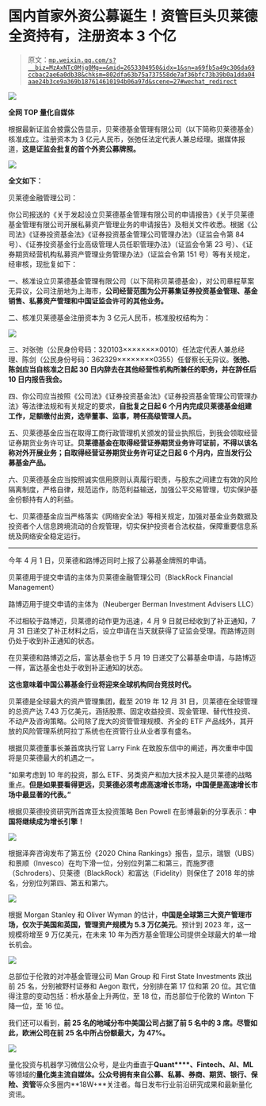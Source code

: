 # 国内首家外资公募诞生！资管巨头贝莱德全资持有，注册资本 3 个亿

> 原文：[`mp.weixin.qq.com/s?__biz=MzAxNTc0Mjg0Mg==&mid=2653304950&idx=1&sn=a69fb5a49c306da69ccbac2ae6a0db38&chksm=802dfa63b75a737558de7af36bfc73b39b0a1dda04aae24b3ce9a369b187614610194b06a97d&scene=27#wechat_redirect`](http://mp.weixin.qq.com/s?__biz=MzAxNTc0Mjg0Mg==&mid=2653304950&idx=1&sn=a69fb5a49c306da69ccbac2ae6a0db38&chksm=802dfa63b75a737558de7af36bfc73b39b0a1dda04aae24b3ce9a369b187614610194b06a97d&scene=27#wechat_redirect)

![](img/52530653e2ddbe651074f55a77bb8d3c.png)

**全网 TOP 量化自媒体**

根据最新证监会披露公告显示，贝莱德基金管理有限公司（以下简称贝莱德基金）核准成立。注册资本为 3 亿元人民币，张弛任法定代表人兼总经理。据媒体报道，**这是证监会批复的首个外资公募牌照。**

![](img/330d26b152654ea65082835a5a8276a7.png)

**全文如下：**

贝莱德金融管理公司：

你公司报送的《关于发起设立贝莱德基金管理有限公司的申请报告》《关于贝莱德基金管理有限公司开展私募资产管理业务的申请报告》及相关文件收悉。根据《公司法》《证券投资基金法》《证券投资基金管理公司管理办法》（证监会令第 84 号）、《证券投资基金行业高级管理人员任职管理办法》（证监会令第 23 号）、《证券期货经营机构私募资产管理业务管理办法》（证监会令第 151 号）等有关规定，经审核，现批复如下：

一、核准设立贝莱德基金管理有限公司（以下简称贝莱德基金），对公司章程草案无异议，公司注册地为上海市，**公司经营范围为公开募集证券投资基金管理、基金销售、私募资产管理和中国证监会许可的其他业务。**

二、核准贝莱德基金注册资本为 3 亿元人民币，核准股权结构为：

![](img/864647337c62d1774c31c95308201e24.png)

三、对张弛（公民身份号码：320103××××××××0010）任法定代表人兼总经理、陈剑（公民身份号码：362329××××××××0355）任督察长无异议。**张弛、陈剑应当自核准之日起 30 日内辞去在其他经营性机构所兼任的职务，并在辞任后 10 日内报告我会。**

四、你公司应当按照《公司法》《证券投资基金法》《证券投资基金管理公司管理办法》等法律法规和有关规定的要求，**自批复之日起 6 个月内完成贝莱德基金组建工作，足额缴付出资，选举董事、监事，聘任高级管理人员。**

五、贝莱德基金应当在取得工商行政管理机关颁发的营业执照后，到我会领取经营证券期货业务许可证。**贝莱德基金在取得经营证券期货业务许可证前，不得以该名称对外开展业务；自取得经营证券期货业务许可证之日起 6 个月内，应当发行公募基金产品。**

六、贝莱德基金应当按照诚实信用原则认真履行职责，与股东之间建立有效的风险隔离制度，严格自律，规范运作，防范利益输送，加强公平交易管理，切实保护基金份额持有人的利益。

七、贝莱德基金应当严格落实《网络安全法》等相关规定，加强对基金业务数据及投资者个人信息跨境流动的合规管理，切实保护投资者合法权益，保障重要信息系统及网络安全稳定运行。

---

今年 4 月 1 日，贝莱德和路博迈同时上报了公募基金牌照的申请。

贝莱德用于提交申请的主体为贝莱德金融管理公司（BlackRock Financial Management）

路博迈用于提交申请的主体为（Neuberger Berman Investment Advisers LLC）

不过相较于路博迈，贝莱德的动作更为迅速，4 月 9 日就已经收到了补正通知，7 月 31 日递交了补正材料之后，设立申请在当天就获得了证监会受理。而路博迈则仍处于收到补正通知的状态。

在贝莱德和路博迈之后，富达基金也于 5 月 19 日递交了公募基金申请，与路博迈一样，富达基金也处于收到补正通知的状态。

**这也意味着中国公募基金行业将迎来全球机构同台竞技时代。**

贝莱德是全球最大的资产管理集团，截至 2019 年 12 月 31 日，贝莱德在全球管理的总资产达 7.43 万亿美元，涵括股票、固定收益投资、现金管理、替代性投资、不动产及咨询策略。公司除了庞大的资管管理规模、齐全的 ETF 产品线外，其开放的风险管理系统阿拉丁系统也在资管行业从业者享有盛名。 

根据贝莱德董事长兼首席执行官 Larry Fink 在致股东信中的阐述，再次重申中国将是贝莱德最大的机遇之一。

“如果考虑到 10 年的投资，那么 ETF、另类资产和加大技术投入是贝莱德的战略重点。**但是如果要看得更远，贝莱德必须考虑高速增长市场，中国便是高速增长市场中最显著的代表。”**

根据贝莱德投资研究所首席亚太投资策略 Ben Powell 在彭博最新的分享表示：**中国将继续成为增长引擎！**

![](img/d024c1fd53d9b9ee55f48508d35fc680.png)

根据泽奔咨询发布了第五份《2020 China Rankings》报告，显示，瑞银（UBS）和景顺（Invesco）在均下滑一位，分别位列第二和第三，而施罗德（Schroders）、贝莱德（BlackRock）和富达（Fidelity）则保住了 2018 年的排名，分别位列第四、第五和第六。

![](img/f15db36b63b7673654aedbc5b02deb4c.png)

根据 Morgan Stanley 和 Oliver Wyman 的估计，**中国是全球第三大资产管理市场，仅次于美国和英国，管理资产规模为 5.3 万亿美元**。预计到 2023 年，这一规模将增至 9 万亿美元，在未来 10 年为西方基金管理公司提供全球最大的单一增长机会。

![](img/6ceb8cb66bf995db28610b319e308779.png)

总部位于伦敦的对冲基金管理公司 Man Group 和 First State Investments 跌出前 25 名，分别被野村证券和 Aegon 取代，分别排在第 17 位和第 20 位。其它值得注意的变动包括：桥水基金上升两位，至 18 位，而总部位于伦敦的 Winton 下降一位，至 16 位。

我们还可以看到，**前 25 名的地域分布中美国公司占据了前 5 名中的 3 席。尽管如此，欧洲公司在前 25 名中所占份额最大，为 47%。**

![](img/88b9edcaa2e1a8ef0121492bdb4019c5.png)

量化投资与机器学习微信公众号，是业内垂直于**Quant****、Fintech、AI、ML**等领域的**量化类主流自媒体。**公众号拥有来自**公募、私募、券商、期货、银行、保险、资管**等众多圈内**18W+**关注者。每日发布行业前沿研究成果和最新量化资讯。
